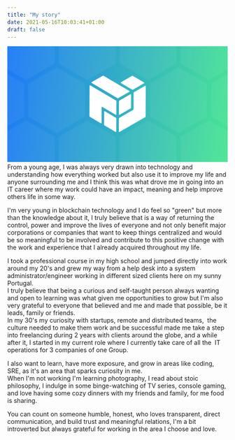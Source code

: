 ```yaml
---
title: "My story"
date: 2021-05-16T10:03:41+01:00
draft: false
---
```


![Protocollogo](/static/og-default.jpeg)
From a young age, I was always very drawn into technology and understanding how everything worked but also use it to improve my life and anyone surrounding me and I think this was what drove me in going into an IT career where my work could have an impact, meaning and help improve others life in some way.

I'm very young in blockchain technology and I do feel so "green" but more than the knowledge about it, I truly believe that is a way of returning the control, power and improve the lives of everyone and not only benefit major corporations or companies that want to keep things centralized and would be so meaningful to be involved and contribute to this positive change with the work and experience that I already acquired throughout my life.

I took a professional course in my high school and jumped directly into work around my 20's and grew my way from a help desk into a system administrator/engineer working in different sized clients here on my sunny Portugal.  
I truly believe that being a curious and self-taught person always wanting and open to learning was what given me opportunities to grow but I'm also very grateful to everyone that believed and me and made that possible, be it leads, family or friends.  
In my 30's my curiosity with startups, remote and distributed teams,  the culture needed to make them work and be successful made me take a step into freelancing during 2 years with clients around the globe, and a while after it, I started in my current role where I currently take care of all the  IT operations for 3 companies of one Group.

I also want to learn, have more exposure, and grow in areas like coding, SRE, as it's an area that sparks curiosity in me.  
When I'm not working  I'm learning photography, I read about stoic philosophy, I indulge in some binge-watching of TV series, console gaming, and love having some cozy dinners with my friends and family, for me food is sharing.  

You can count on someone humble, honest, who loves transparent, direct communication, and build trust and meaningful relations, I'm a bit introverted but always grateful for working in the area I choose and love.
